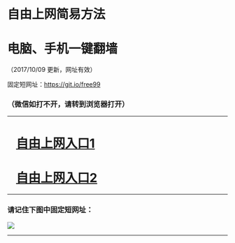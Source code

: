 ﻿# 自由上网简易方法

# 电脑、手机一键翻墙

（2017/10/09 更新，网址有效）

固定短网址：https://git.io/free99

### （微信如打不开，请转到浏览器打开）


***





# &nbsp;&nbsp; <a href="http://ft1002216897.fwq-tz-1001.info/fwqtz01.html?t=100900123584 " target="_blank">自由上网入口1</a>
# &nbsp;&nbsp; <a href="http://ft273286019.fwq-tz-1002.info/fwqtz02.html?t=100900118280 " target="_blank">自由上网入口2</a>
***

### 请记住下图中固定短网址：

<img src="https://s3-us-west-2.amazonaws.com/fwq-1001/yjfq-20170905okok.png" /> 


***

